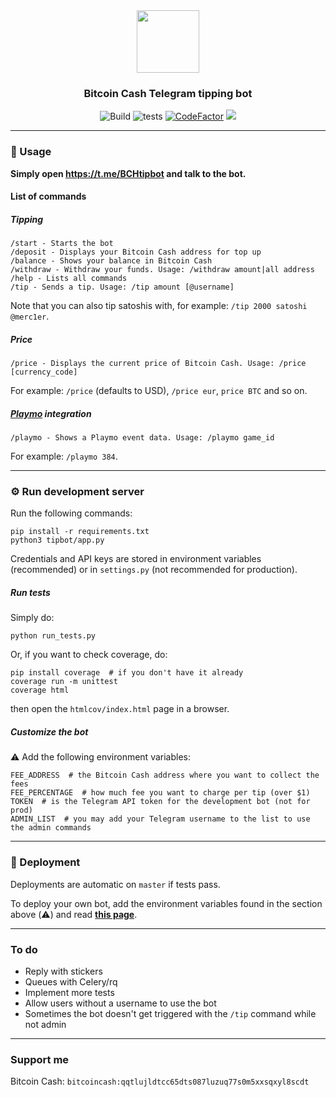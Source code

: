 <div align="center">
  <img src="tippie.png" width="100">
</div>

<div align="center">
  <h3>Bitcoin Cash Telegram tipping bot</h3>
</div>

<div align="center">
  <img src="https://travis-ci.com/merc1er/bchtipbot.svg?token=ikFpFZzenHdDVbwQsxJX&branch=master" alt="Build">
  <img src="https://github.com/merc1er/bchtipbot/workflows/Run%20tests/badge.svg" alt="tests">
  <a href="https://www.codefactor.io/repository/github/merc1er/bchtipbot"><img src="https://www.codefactor.io/repository/github/merc1er/bchtipbot/badge" alt="CodeFactor"></a>
  <a href="https://codecov.io/gh/merc1er/bchtipbot"><img src="https://codecov.io/gh/merc1er/bchtipbot/branch/master/graph/badge.svg?token=CIQBH8S6HA"></a>
</div>

---

### 📱 Usage

**Simply open https://t.me/BCHtipbot and talk to the bot.**

#### List of commands

##### Tipping

```
/start - Starts the bot
/deposit - Displays your Bitcoin Cash address for top up
/balance - Shows your balance in Bitcoin Cash
/withdraw - Withdraw your funds. Usage: /withdraw amount|all address
/help - Lists all commands
/tip - Sends a tip. Usage: /tip amount [@username]
```

Note that you can also tip satoshis with, for example: `/tip 2000 satoshi @merc1er`.

##### Price

```
/price - Displays the current price of Bitcoin Cash. Usage: /price [currency_code]
```

For example: `/price` (defaults to USD), `/price eur`, `price BTC` and so on.

##### [Playmo](https://playmo.gg) integration

```
/playmo - Shows a Playmo event data. Usage: /playmo game_id
```

For example: `/playmo 384`.

---

### ⚙️ Run development server

Run the following commands:

```shell
pip install -r requirements.txt
python3 tipbot/app.py
```

Credentials and API keys are stored in environment variables (recommended) or in `settings.py` (not recommended for production).


##### Run tests

Simply do:

```shell
python run_tests.py
```

Or, if you want to check coverage, do:

```shell
pip install coverage  # if you don't have it already
coverage run -m unittest
coverage html
```

then open the `htmlcov/index.html` page in a browser.

##### Customize the bot

⚠️ Add the following environment variables:

```shell
FEE_ADDRESS  # the Bitcoin Cash address where you want to collect the fees
FEE_PERCENTAGE  # how much fee you want to charge per tip (over $1)
TOKEN  # is the Telegram API token for the development bot (not for prod)
ADMIN_LIST  # you may add your Telegram username to the list to use the admin commands
```

---

### 🚀 Deployment

Deployments are automatic on `master` if tests pass.

To deploy your own bot, add the environment variables found in the section above (⚠️) and read **[this page](https://github.com/python-telegram-bot/python-telegram-bot/wiki/Hosting-your-bot)**.

---

### To do

- Reply with stickers
- Queues with Celery/rq
- Implement more tests
- Allow users without a username to use the bot
- Sometimes the bot doesn't get triggered with the `/tip` command while not admin

---

### Support me

Bitcoin Cash: `bitcoincash:qqtlujldtcc65dts087luzuq77s0m5xxsqxyl8scdt`
